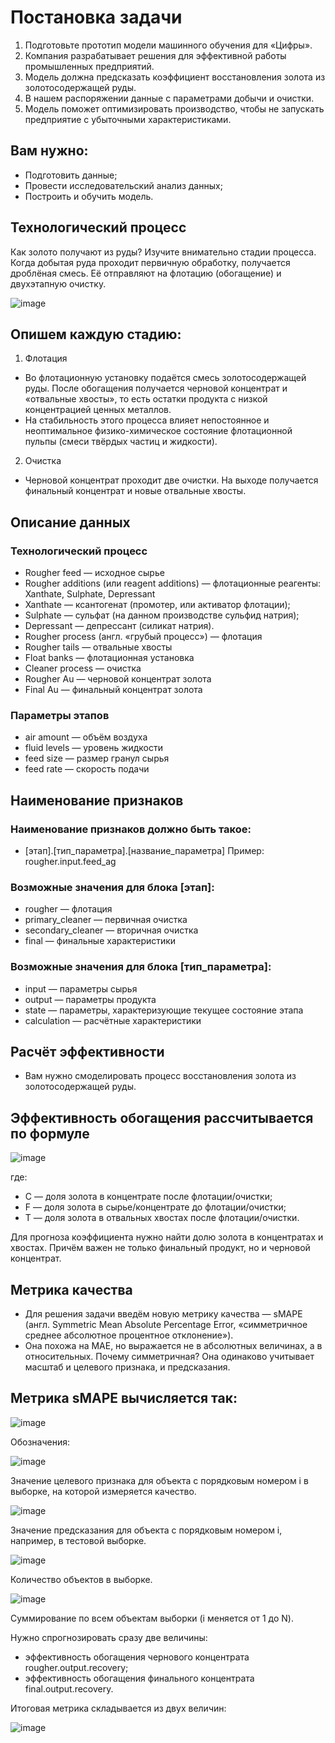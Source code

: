 # Постановка задачи

1. Подготовьте прототип модели машинного обучения для «Цифры». 
2. Компания разрабатывает решения для эффективной работы промышленных предприятий.
3. Модель должна предсказать коэффициент восстановления золота из золотосодержащей руды. 
4. В нашем распоряжении данные с параметрами добычи и очистки.
5. Модель поможет оптимизировать производство, чтобы не запускать предприятие с убыточными характеристиками.

## Вам нужно:
- Подготовить данные;
- Провести исследовательский анализ данных;
- Построить и обучить модель.

## Технологический процесс
Как золото получают из руды? Изучите внимательно стадии процесса.
Когда добытая руда проходит первичную обработку, получается дроблёная смесь. Её отправляют на флотацию (обогащение) и двухэтапную очистку.

![image](https://github.com/natkor18/Data_Science_yandex_project/assets/65555577/da996987-e275-4257-8774-ca90af674966)


## Опишем каждую стадию: 
1. Флотация
  -  Во флотационную установку подаётся смесь золотосодержащей руды. После обогащения получается черновой концентрат и «отвальные хвосты», то есть остатки продукта с низкой концентрацией ценных металлов.
  - На стабильность этого процесса влияет непостоянное и неоптимальное физико-химическое состояние флотационной пульпы (смеси твёрдых частиц и жидкости).

2. Очистка 
  - Черновой концентрат проходит две очистки. На выходе получается финальный концентрат и новые отвальные хвосты.

## Описание данных

### Технологический процесс
- Rougher feed — исходное сырье
- Rougher additions (или reagent additions) — флотационные реагенты: Xanthate, Sulphate, Depressant
- Xanthate — ксантогенат (промотер, или активатор флотации);
- Sulphate — сульфат (на данном производстве сульфид натрия);
- Depressant — депрессант (силикат натрия).
- Rougher process (англ. «грубый процесс») — флотация
- Rougher tails — отвальные хвосты
- Float banks — флотационная установка
- Cleaner process — очистка
- Rougher Au — черновой концентрат золота
- Final Au — финальный концентрат золота

### Параметры этапов
- air amount — объём воздуха
- fluid levels — уровень жидкости
- feed size — размер гранул сырья
- feed rate — скорость подачи

## Наименование признаков

### Наименование признаков должно быть такое:
- [этап].[тип_параметра].[название_параметра]
  Пример: rougher.input.feed_ag

### Возможные значения для блока [этап]:
- rougher — флотация
- primary_cleaner — первичная очистка
- secondary_cleaner — вторичная очистка
- final — финальные характеристики

### Возможные значения для блока [тип_параметра]:
- input — параметры сырья
- output — параметры продукта
- state — параметры, характеризующие текущее состояние этапа
- calculation — расчётные характеристики

## Расчёт эффективности
- Вам нужно смоделировать процесс восстановления золота из золотосодержащей руды.

## Эффективность обогащения рассчитывается по формуле

![image](https://github.com/natkor18/Data_Science_yandex_project/assets/65555577/4090c157-5774-483f-8794-d749a1ee57a7)

где:
- C — доля золота в концентрате после флотации/очистки;
- F — доля золота в сырье/концентрате до флотации/очистки;
- T — доля золота в отвальных хвостах после флотации/очистки.

Для прогноза коэффициента нужно найти долю золота в концентратах и хвостах. Причём важен не только финальный продукт, но и черновой концентрат.

## Метрика качества
- Для решения задачи введём новую метрику качества — sMAPE (англ. Symmetric Mean Absolute Percentage Error, «симметричное среднее абсолютное процентное отклонение»).
- Она похожа на MAE, но выражается не в абсолютных величинах, а в относительных. Почему симметричная? Она одинаково учитывает масштаб и целевого признака, и предсказания.

## Метрика sMAPE вычисляется так:

![image](https://github.com/natkor18/Data_Science_yandex_project/assets/65555577/2f03a638-be81-48e6-b63f-8df2453ab451)


Обозначения:

![image](https://github.com/natkor18/Data_Science_yandex_project/assets/65555577/476be424-b4ae-4126-9e96-57d5e094676a)


Значение целевого признака для объекта с порядковым номером i в выборке, на которой измеряется качество.

![image](https://github.com/natkor18/Data_Science_yandex_project/assets/65555577/6690037f-8933-4be5-a9cc-6fb8789ef2e1)


Значение предсказания для объекта с порядковым номером i, например, в тестовой выборке.

![image](https://github.com/natkor18/Data_Science_yandex_project/assets/65555577/9e7bb3d6-51ac-4925-b27a-9326a81856c0)


Количество объектов в выборке.

![image](https://github.com/natkor18/Data_Science_yandex_project/assets/65555577/c6564c3c-5ddf-4720-b545-cac6957d8ead)

Суммирование по всем объектам выборки (i меняется от 1 до N).

Нужно спрогнозировать сразу две величины:
- эффективность обогащения чернового концентрата rougher.output.recovery;
- эффективность обогащения финального концентрата final.output.recovery.

Итоговая метрика складывается из двух величин:

![image](https://github.com/natkor18/Data_Science_yandex_project/assets/65555577/cd5e1d8b-45b5-48ac-bcd0-edfa62d20d06)
